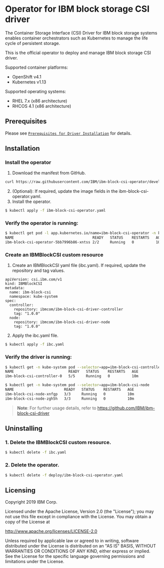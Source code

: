 # Operator for IBM block storage CSI driver
The Container Storage Interface (CSI) Driver for IBM block storage systems enables container orchestrators such as Kubernetes to manage the life cycle of persistent storage.

This is the official operator to deploy and manage IBM block storage CSI driver.

Supported container platforms:
  - OpenShift v4.1
  - Kubernetes v1.13

Supported operating systems:
  - RHEL 7.x (x86 architecture)
  - RHCOS 4.1 (x86 architecture)

## Prerequisites
Please see [`Prerequisites for Driver Installation`](https://github.com/IBM/ibm-block-csi-driver#prerequisites-for-driver-installation) for details.

## Installation

### Install the operator
1. Download the manifest from GitHub.
```bash
curl https://raw.githubusercontent.com/IBM/ibm-block-csi-operator/develop/deploy/ibm-block-csi-operator.yaml > ibm-block-csi-operator.yaml
```
2. (Optional): If required, update the image fields in the ibm-block-csi-operator.yaml.
3. Install the operator.

<!-- $ kubectl apply -f csi_driver.yaml  (download and install csi_driver.yaml only if you are using Kubernetes v.1.14+) -->
```bash
$ kubectl apply -f ibm-block-csi-operator.yaml
```

### Verify the operator is running:

```bash
$ kubectl get pod -l app.kubernetes.io/name=ibm-block-csi-operator -n kube-system
NAME                                    READY   STATUS    RESTARTS   AGE
ibm-block-csi-operator-5bb7996b86-xntss 2/2     Running   0          10m
```

### Create an IBMBlockCSI custom resource
1. Create an IBMBlockCSI yaml file (ibc.yaml). If required, update the repository and tag values.
```
apiVersion: csi.ibm.com/v1
kind: IBMBlockCSI
metadata:
  name: ibm-block-csi
  namespace: kube-system
spec:
  controller:
    repository: ibmcom/ibm-block-csi-driver-controller
    tag: "1.0.0"
  node:
    repository: ibmcom/ibm-block-csi-driver-node
    tag: "1.0.0"
```

2. Apply the ibc.yaml file.

```bash
$ kubectl apply -f ibc.yaml
```

### Verify the driver is running:

```bash
$ kubectl get -n kube-system pod --selector=app=ibm-block-csi-controller
NAME                         READY   STATUS    RESTARTS   AGE
ibm-block-csi-controller-0   5/5     Running   0          10m

$ kubectl get -n kube-system pod --selector=app=ibm-block-csi-node
NAME                       READY   STATUS    RESTARTS   AGE
ibm-block-csi-node-xnfgp   3/3     Running   0          10m
ibm-block-csi-node-zgh5h   3/3     Running   0          10m

```

> **Note**: For further usage details, refer to https://github.com/IBM/ibm-block-csi-driver

## Uninstalling

### 1. Delete the IBMBlockCSI custom resource.
```bash
$ kubectl delete -f ibc.yaml
```

### 2. Delete the operator.
<!-- $ kubectl delete CSIDriver ibm-block-csi-driver -->
```bash
$ kubectl delete -f deploy/ibm-block-csi-operator.yaml
```

## Licensing

Copyright 2019 IBM Corp.

Licensed under the Apache License, Version 2.0 (the "License");
you may not use this file except in compliance with the License.
You may obtain a copy of the License at

http://www.apache.org/licenses/LICENSE-2.0

Unless required by applicable law or agreed to in writing, software
distributed under the License is distributed on an "AS IS" BASIS,
WITHOUT WARRANTIES OR CONDITIONS OF ANY KIND, either express or implied.
See the License for the specific language governing permissions and
limitations under the License.

